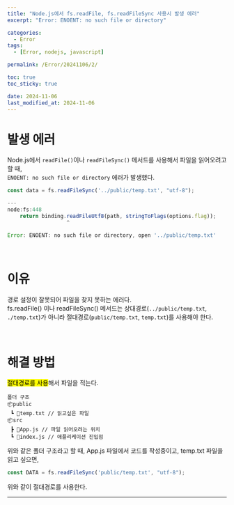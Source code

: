```yaml
---
title: "Node.js에서 fs.readFile, fs.readFileSync 사용시 발생 에러"
excerpt: "Error: ENOENT: no such file or directory"

categories:
  - Error
tags:
  - [Error, nodejs, javascript]

permalink: /Error/20241106/2/

toc: true
toc_sticky: true

date: 2024-11-06
last_modified_at: 2024-11-06
---
```


# 발생 에러
Node.js에서 ```readFile()```이나 ```readFileSync()``` 메서드를 사용해서 파일을 읽어오려고 할 때,<br>
```ENOENT: no such file or directory``` 에러가 발생했다.<br>

```javascript
const data = fs.readFileSync('../public/temp.txt', "utf-8");

---
node:fs:448
    return binding.readFileUtf8(path, stringToFlags(options.flag));
                   ^

Error: ENOENT: no such file or directory, open '../public/temp.txt'
```
<br>


# 이유
경로 설정이 잘못되어 파일을 찾지 못하는 에러다.<br>
fs.readFile() 이나 readFileSync() 메서드는 상대경로(```../public/temp.txt```, ```./temp.txt```)가 아니라 절대경로(```public/temp.txt```, ```temp.txt```)를 사용해야 한다.<br><br><br>



# 해결 방법
<mark>절대경로를 사용</mark>해서 파일을 적는다.<br>
```
폴더 구조
📦public
 ┗ 📜temp.txt // 읽고싶은 파일
📦src
 ┣ 📜App.js // 파일 읽어오려는 위치
 ┗ 📜index.js // 애플리케이션 진입점
```
위와 같은 폴더 구조라고 할 때, App.js 파일에서 코드를 작성중이고, temp.txt 파일을 읽고 싶으면,<br>

```javascript
const DATA = fs.readFileSync('public/temp.txt', "utf-8");
```
위와 같이 절대경로를 사용한다. 

<hr>
